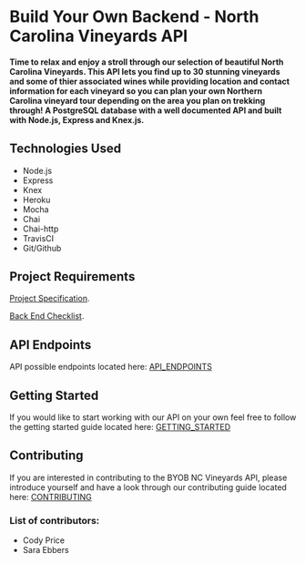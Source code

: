 # Build Your Own Backend - North Carolina Vineyards API

#### Time to relax and enjoy a stroll through our selection of beautiful North Carolina Vineyards. This API lets you find up to 30 stunning vineyards and some of thier associated wines while providing location and contact information for each vineyard so you can plan your own Northern Carolina vineyard tour depending on the area you plan on trekking through! A PostgreSQL database with a well documented API and built with Node.js, Express and Knex.js. 


## Technologies Used
- Node.js
- Express
- Knex
- Heroku
- Mocha
- Chai 
- Chai-http
- TravisCI
- Git/Github

## Project Requirements
[Project Specification](http://frontend.turing.io/projects/build-your-own-backend.html).

[Back End Checklist](http://frontend.turing.io/projects/build-your-own-backend.html).

## API Endpoints
API possible endpoints located here: [API_ENDPOINTS](https://github.com/Cody-Price/BYOB/blob/master/API_ENDPOINTS.md)

## Getting Started
If you would like to start working with our API on your own feel free to follow the getting started guide located here: [GETTING_STARTED](https://github.com/Cody-Price/BYOB/blob/master/GETTING_STARTED.md)

## Contributing
If you are interested in contributing to the BYOB NC Vineyards API, please introduce yourself and have a look through our contributing guide located here: [CONTRIBUTING](https://github.com/Cody-Price/BYOB/blob/master/CONTRIBUTING.md)

### List of contributors:
- Cody Price
- Sara Ebbers
